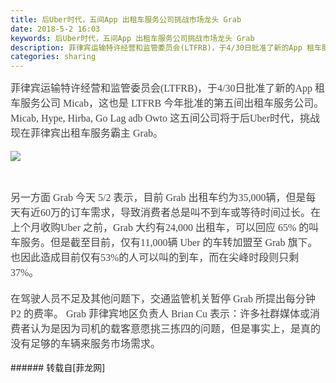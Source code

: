 ```yaml
---
title: 后Uber时代，五间App 出租车服务公司挑战市场龙头 Grab
date: 2018-5-2 16:03
keywords: 后Uber时代，五间App 出租车服务公司挑战市场龙头 Grab
description: 菲律宾运输特许经营和监管委员会(LTFRB)，于4/30日批准了新的App 租车服务公司 Micab，这也是 LTFRB 今年批准的第五间出租车服务公司。 Micab, Hype, Hirba, Go Lag adb Owto 这五间公司将于后Uber时代，挑战现在菲律宾出租车服务霸主 Grab。另一方面 Grab 今天 5/2 表示，目前 Grab 出租车约为35,000辆，但是每天有近60万的订车需求，导致消费者总是叫不到车或等待时间过长。在上个月收购Uber 之前，Grab 大约有24,000 出租车，可以回应 65% 的叫车服务。但是截至目前，仅有11,000辆 Uber 的车转加盟至 Grab 旗下。也因此造成目前仅有53%的人可以叫的到车，而在尖峰时段则只剩37%。在驾驶人员不足及其他问题下，交通监管机关暂停 Grab 所提出每分钟 P2 的费率。 Grab 菲律宾地区负责人 Brian Cu 表示：许多社群媒体或消费者认为是因为司机的载客意愿挑三拣四的问题，但是事实上，是真的没有足够的车辆来服务市场需求。
categories: sharing
---
```

<td class="t_f" id="postmessage_1301371">

<div align="left"><font color="#444444"><font face="微软雅黑"><font style="font-size:16px"><font face="宋体"><font size="3">菲律宾运输特许经营和监管委员会(LTFRB)，于4/30日批准了新的App 租车服务公司 Micab，这也是 LTFRB 今年批准的第五间出租车服务公司。 Micab, Hype, Hirba, Go Lag adb Owto 这五间公司将于后Uber时代，挑战现在菲律宾出租车服务霸主 Grab。<br/>
<br/>
</font></font></font></font></font></div><div align="left"><font color="#444444"><font face="微软雅黑"><font style="font-size:16px">

<img aid="822871" data-cf-modified-d55725f8837aee934f6b4fa0-="" file="data/attachment/forum/201805/02/160302wx4qqhwalwp94ihu.png.thumb.jpg" id="aimg_822871" inpost="1" onclick="" onmouseover="" src="http://www.flw.ph/data/attachment/forum/201805/02/160302wx4qqhwalwp94ihu.png" style="cursor:pointer" zoomfile="data/attachment/forum/201805/02/160302wx4qqhwalwp94ihu.png"/>


</font></font></font></div><br/>
<div align="left"><font color="#444444"><font face="微软雅黑"><font style="font-size:16px"><font face="宋体"><font size="3">另一方面 Grab 今天 5/2 表示，目前 Grab 出租车约为35,000辆，但是每天有近60万的订车需求，导致消费者总是叫不到车或等待时间过长。在上个月收购Uber 之前，Grab 大约有24,000 出租车，可以回应 65% 的叫车服务。但是截至目前，仅有11,000辆 Uber 的车转加盟至 Grab 旗下。也因此造成目前仅有53%的人可以叫的到车，而在尖峰时段则只剩37%。</font></font></font></font></font></div><div align="left"><font color="#444444"><font face="微软雅黑"><font style="font-size:16px"><font face="宋体"><font size="3"><br/>
</font></font></font></font></font></div><div align="left"><font color="#444444"><font face="微软雅黑"><font style="font-size:16px"><font face="宋体"><font size="3">在驾驶人员不足及其他问题下，交通监管机关暂停 Grab 所提出每分钟 P2 的费率。 Grab 菲律宾地区负责人 Brian Cu 表示：许多社群媒体或消费者认为是因为司机的载客意愿挑三拣四的问题，但是事实上，是真的没有足够的车辆来服务市场需求。</font></font></font></font></font></div><br/>
</td>
###### 转载自[菲龙网]